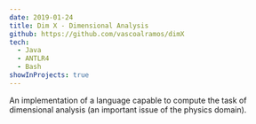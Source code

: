 ```yaml
---
date: 2019-01-24
title: Dim X - Dimensional Analysis
github: https://github.com/vascoalramos/dimX
tech:
  - Java
  - ANTLR4
  - Bash
showInProjects: true
---
```


An implementation of a language capable to compute the task of dimensional analysis (an important issue of the physics domain).
